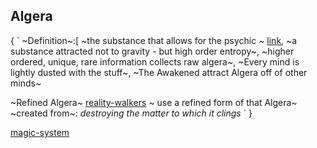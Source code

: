 ## Algera
{
 `
~Definition~:[
  ~the substance that allows for the psychic ~ [link](the-link.md),
  ~a substance attracted not to gravity - but high order entropy~,
  ~higher ordered, unique, rare information collects raw algera~,
  ~Every mind is lightly dusted with the stuff~,
  ~The Awakened attract Algera off of other minds~ 


~Refined Algera~
[reality-walkers](reality-walkers.md) ~ use a refined form of that Algera~
~created from~: *destroying the matter to which it clings*
`
}

[magic-system](magic-system.md)
